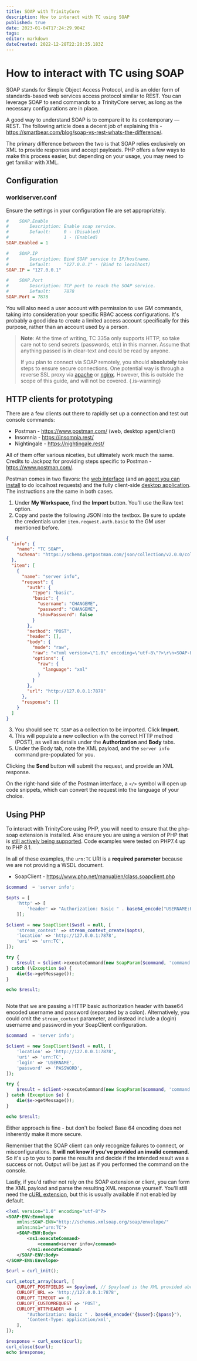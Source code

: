 ```yaml
---
title: SOAP with TrinityCore
description: How to interact with TC using SOAP 
published: true
date: 2023-01-04T17:24:29.904Z
tags: 
editor: markdown
dateCreated: 2022-12-28T22:20:35.183Z
---
```


# How to interact with TC using SOAP 
SOAP stands for Simple Object Access Protocol, and is an older form of standards-based web services access protocol similar to REST. You can leverage SOAP to send commands to a TrinityCore server, as long as the necessary configurations are in place.

A good way to understand SOAP is to compare it to its contemporary &mdash; REST. The following article does a decent job of explaining this - https://smartbear.com/blog/soap-vs-rest-whats-the-difference/. 

The primary difference between the two is that SOAP relies exclusively on XML to provide responses and accept payloads. PHP offers a few ways to make this process easier, but depending on your usage, you may need to get familiar with XML. 

## Configuration

### worldserver.conf

Ensure the settings in your configuration file are set appropriately. 

```ini
#    SOAP.Enable
#        Description: Enable soap service.
#        Default:     0 - (Disabled)
#                     1 - (Enabled)
SOAP.Enabled = 1

#    SOAP.IP
#        Description: Bind SOAP service to IP/hostname.
#        Default:     "127.0.0.1" - (Bind to localhost)
SOAP.IP = "127.0.0.1"

#    SOAP.Port
#        Description: TCP port to reach the SOAP service.
#        Default:     7878
SOAP.Port = 7878
```

You will also need a user account with permission to use GM commands, taking into consideration your specific RBAC access configurations. It's probably a good idea to create a limited access account specifically for this purpose, rather than an account used by a person.

> **Note**: At the time of writing, TC 335a only supports HTTP, so take care not to send secrets (passwords, etc) in this manner. Assume that anything passed is in clear-text and could be read by anyone. 
> 
> If you plan to connect via SOAP remotely, you should **absolutely** take steps to ensure secure connections. One potential way is through a reverse SSL proxy via [apache](https://www.cherryservers.com/blog/how-to-install-and-configure-apache-reverse-proxy-server-with-ssl-encryption) or [nginx](https://blog.ssdnodes.com/blog/how-to-use-nginx-as-a-reverse-proxy-with-ssl-tutorial/). However, this is outside the scope of this guide, and will not be covered.
{.is-warning}




## HTTP clients for prototyping

There are a few clients out there to rapidly set up a connection and test out console commands:

- Postman - https://www.postman.com/ (web, desktop agent/client)
- Insomnia - https://insomnia.rest/
- Nightingale - https://nightingale.rest/

All of them offer various niceties, but ultimately work much the same. Credits to Jackpoz for providing steps specific to Postman - https://www.postman.com/.

Postman comes in two flavors: the [web interface](https://web.postman.co/) (and an [agent you can install](https://www.postman.com/downloads/postman-agent/) to do localhost requests) and the fully client-side [desktop application](https://www.postman.com/downloads/). The instructions are the same in both cases.

1. Under **My Workspace**, find the **Import** button. You'll use the Raw text option.
2. Copy and paste the following JSON into the textbox. Be sure to update the credentials under `item.request.auth.basic` to the GM user mentioned before.

```json
{
  "info": {
    "name": "TC SOAP",
    "schema": "https://schema.getpostman.com/json/collection/v2.0.0/collection.json"
  },
  "item": [
    {
      "name": "server info",
      "request": {
        "auth": {
          "type": "basic",
          "basic": {
            "username": "CHANGEME",
            "password": "CHANGEME",
            "showPassword": false
          }
        },
        "method": "POST",
        "header": [],
        "body": {
          "mode": "raw",
          "raw": "<?xml version=\"1.0\" encoding=\"utf-8\"?>\r\n<SOAP-ENV:Envelope xmlns:SOAP-ENV=\"http://schemas.xmlsoap.org/soap/envelope/\" xmlns:ns1=\"urn:TC\">\r\n<SOAP-ENV:Body>\r\n<ns1:executeCommand>\r\n<command>server info</command>\r\n</ns1:executeCommand>\r\n</SOAP-ENV:Body>\r\n</SOAP-ENV:Envelope>",
          "options": {
            "raw": {
              "language": "xml"
            }
          }
        },
        "url": "http://127.0.0.1:7878"
      },
      "response": []
    }
  ]
}
```

3. You should see `TC SOAP` as a collection to be imported. Click **Import**.
4. This will populate a new collection with the correct HTTP method (POST), as well as details under the **Authorization** and **Body** tabs. 
5. Under the Body tab, note the XML payload, and the `server info` command pre-populated for you.

Clicking the **Send** button will submit the request, and provide an XML response.

On the right-hand side of the Postman interface, a `</>` symbol will open up code snippets, which can convert the request into the language of your choice. 


## Using PHP 

To interact with TrinityCore using PHP, you will need to ensure that the php-soap extension is installed. Also ensure you are using a version of PHP that is [still actively being supported](https://www.php.net/supported-versions.php). Code examples were tested on PHP7.4 up to PHP 8.1.

In all of these examples, the `urn:TC` URI is a **required parameter** because we are not providing a WSDL document.

- SoapClient - https://www.php.net/manual/en/class.soapclient.php

```php
$command  = 'server info';

$opts = [
    'http' => [
        'header' => "Authorization: Basic " . base64_encode("USERNAME:PASSWORD")
    ]];

$client = new SoapClient($wsdl = null, [
    'stream_context' => stream_context_create($opts),
    'location' => 'http://127.0.0.1:7878',
    'uri' => 'urn:TC',
]);

try {
    $result = $client->executeCommand(new SoapParam($command, 'command'));
} catch (\Exception $e) {
    die($e->getMessage());
}

echo $result;



```

Note that we are passing a HTTP basic authorization header with base64 encoded username and password (separated by a colon). Alternatively, you could omit the `stream_context` parameter, and instead include a (login) username and password in your SoapClient configuration.

```php
$command  = 'server info';

$client = new SoapClient($wsdl = null, [
    'location' => 'http://127.0.0.1:7878',
    'uri' => 'urn:TC',
    'login' => 'USERNAME',
    'password' => 'PASSWORD',
]);

try {
    $result = $client->executeCommand(new SoapParam($command, 'command'));
} catch (Exception $e) {
    die($e->getMessage());
}

echo $result;
```

Either approach is fine - but don't be fooled! Base 64 encoding does not inherently make it more secure.

Remember that the SOAP client can only recognize failures to connect, or misconfigurations. **It will not know if you've provided an invalid command**. So it's up to you to parse the results and decide if the intended result was a success or not. Output will be just as if you performed the command on the console.

Lastly, if you'd rather not rely on the SOAP extension or client, you can form the XML payload and parse the resulting XML response yourself. You'll still need the [cURL extension](https://www.php.net/manual/en/book.curl.php), but this is usually available if not enabled by default.

```xml
<?xml version="1.0" encoding="utf-8"?>
<SOAP-ENV:Envelope 
	xmlns:SOAP-ENV="http://schemas.xmlsoap.org/soap/envelope/" 
	xmlns:ns1="urn:TC">
    <SOAP-ENV:Body>
        <ns1:executeCommand>
            <command>server info</command>
        </ns1:executeCommand>
    </SOAP-ENV:Body>
</SOAP-ENV:Envelope>
```


```php
$curl = curl_init();

curl_setopt_array($curl, [
    CURLOPT_POSTFIELDS => $payload, // $payload is the XML provided above
    CURLOPT_URL => 'http://127.0.0.1:7878',
    CURLOPT_TIMEOUT => 0,
    CURLOPT_CUSTOMREQUEST => 'POST',
    CURLOPT_HTTPHEADER => [
        "Authorization: Basic " . base64_encode("{$user}:{$pass}"),
        'Content-Type: application/xml',
    ],
]);

$response = curl_exec($curl);
curl_close($curl);
echo $response;
```


  